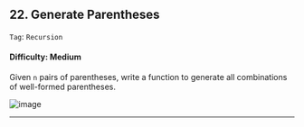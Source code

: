 ## 22. Generate Parentheses

```Tag```: ```Recursion```

#### Difficulty: Medium

Given ```n``` pairs of parentheses, write a function to generate all combinations of well-formed parentheses.

![image](https://user-images.githubusercontent.com/35042430/217887723-0d8d10db-0caa-4a4b-a470-a66bcdb30702.png)

---

